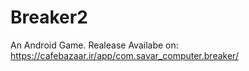 # Breaker2
An Android Game.
Realease Availabe on:
https://cafebazaar.ir/app/com.savar_computer.breaker/
